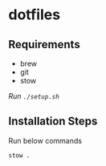 # dotfiles

## Requirements

- brew
- git
- stow

*Run `./setup.sh`*

## Installation Steps

Run below commands

`stow .`
